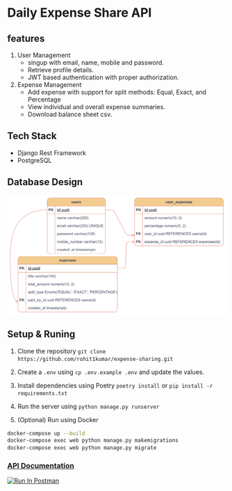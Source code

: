 # Daily Expense Share API

## features
1. User Management
    - singup with email, name, mobile and password.
    - Retrieve profile details.
    - JWT based authentication with proper authorization.
2. Expense Management
    - Add expense with support for split methods: Equal, Exact, and Percentage
    - View individual and overall expense summaries.
    - Download balance sheet csv.


## Tech Stack
- Django Rest Framework
- PostgreSQL

## Database Design
![Database Design](docs/db_design.svg)

## Setup & Runing
1. Clone the repository `git clone https://github.com/rohit1kumar/expense-sharing.git`
2. Create a `.env` using `cp .env.example .env` and update the values.
3. Install dependencies using Poetry `poetry install` or `pip install -r requirements.txt`
4. Run the server using `python manage.py runserver`

5. (Optional) Run using Docker
```bash
docker-compose up --build
docker-compose exec web python manage.py makemigrations
docker-compose exec web python manage.py migrate
```

### [API Documentation](docs/api_docs.md)

[<img src="https://run.pstmn.io/button.svg" alt="Run In Postman" style="width: 128px; height: 32px;">](https://app.getpostman.com/run-collection/20980024-01bfda48-3b9e-475e-937d-f01829d3b60f?action=collection%2Ffork&source=rip_markdown&collection-url=entityId%3D20980024-01bfda48-3b9e-475e-937d-f01829d3b60f%26entityType%3Dcollection%26workspaceId%3Dc950d658-e57e-44ef-8ae1-723bb341df05)